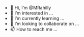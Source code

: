 - 👋 Hi, I’m @MRahilly
- 👀 I’m interested in ...
- 🌱 I’m currently learning ...
- 💞️ I’m looking to collaborate on ...
- 📫 How to reach me ...

<!---
MRahilly/MRahilly is a ✨ special ✨ repository because its `README.md` (this file) appears on your GitHub profile.
You can click the Preview link to take a look at your changes.
--->
